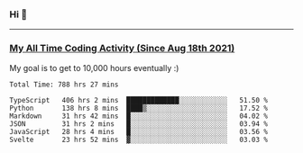 ### Hi 🙂

---

### <a href="https://wakatime.com/@Eroxl">My All Time Coding Activity (Since Aug 18th 2021)</a>
My goal is to get to 10,000 hours eventually :)
<!--START_SECTION:waka-->

```text
Total Time: 788 hrs 27 mins

TypeScript   406 hrs 2 mins  █████████████░░░░░░░░░░░░   51.50 %
Python       138 hrs 8 mins  ████▒░░░░░░░░░░░░░░░░░░░░   17.52 %
Markdown     31 hrs 42 mins  █░░░░░░░░░░░░░░░░░░░░░░░░   04.02 %
JSON         31 hrs 2 mins   █░░░░░░░░░░░░░░░░░░░░░░░░   03.94 %
JavaScript   28 hrs 4 mins   █░░░░░░░░░░░░░░░░░░░░░░░░   03.56 %
Svelte       23 hrs 52 mins  ▓░░░░░░░░░░░░░░░░░░░░░░░░   03.03 %
```

<!--END_SECTION:waka-->
